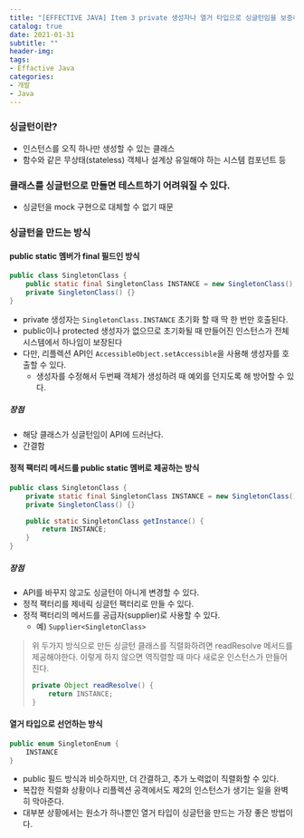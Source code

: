 ```yaml
---
title: "[EFFECTIVE JAVA] Item 3 private 생성자나 열거 타입으로 싱글턴임을 보증하라"
catalog: true
date: 2021-01-31
subtitle: ""
header-img:
tags:
- Effactive Java
categories:
- 개발
- Java
---
```


### 싱글턴이란?
- 인스턴스를 오직 하나만 생성할 수 있는 클래스
- 함수와 같은 무상태(stateless) 객체나 설계상 유일해야 하는 시스템 컴포넌트 등

### 클래스를 싱글턴으로 만들면 테스트하기 어려워질 수 있다.
- 싱글턴을 mock 구현으로 대체할 수 없기 때문

### 싱글턴을 만드는 방식

#### public static 멤버가 final 필드인 방식
```java
public class SingletonClass {
    public static final SingletonClass INSTANCE = new SingletonClass();
    private SingletonClass() {}
}
```
- private 생성자는 `SingletonClass.INSTANCE` 초기화 할 때 딱 한 번만 호출된다. 
- public이나 protected 생성자가 없으므로 초기화될 때 만들어진 인스턴스가 전체 시스템에서 하나임이 보장된다
- 다만, 리플렉션 API인 `AccessibleObject.setAccessible`을 사용해 생성자를 호출할 수 있다.
    - 생성자를 수정해서 두번째 객체가 생성하려 때 예외를 던지도록 해 방어할 수 있다.

##### 장점
- 해당 클래스가 싱글턴임이 API에 드러난다.
- 간결함

#### 정적 팩터리 메서드를 public static 멤버로 제공하는 방식
```java
public class SingletonClass {
    private static final SingletonClass INSTANCE = new SingletonClass();
    private SingletonClass() {}

    public static SingletonClass getInstance() {
        return INSTANCE;
    }
}
```
##### 장점
- API를 바꾸지 않고도 싱글턴이 아니게 변경할 수 있다.
- 정적 팩터리를 제네릭 싱글턴 팩터리로 만들 수 있다.
- 정적 팩터리의 메서드를 공급자(supplier)로 사용할 수 있다.
    - 예) `Supplier<SingletonClass>`


> 위 두가지 방식으로 만든 싱글턴 클래스를 직렬화하려면 readResolve 메서드를 제공해야한다.
> 이렇게 하지 않으면 역직렬할 때 마다 새로운 인스턴스가 만들어진다.
> ```java
> private Object readResolve() {
>     return INSTANCE;    
> }
> ```


#### 열거 타입으로 선언하는 방식
```java
public enum SingletonEnum {
    INSTANCE
}
```
- public 필드 방식과 비슷하지만, 더 간결하고, 추가 노력없이 직렬화할 수 있다.
- 복잡한 직렬화 상황이나 리플렉션 공격에서도 제2의 인스턴스가 생기는 일을 완벽히 막아준다.
- 대부분 상황에서는 원소가 하나뿐인 열거 타입이 싱글턴을 만드는 가장 좋은 방법이다.